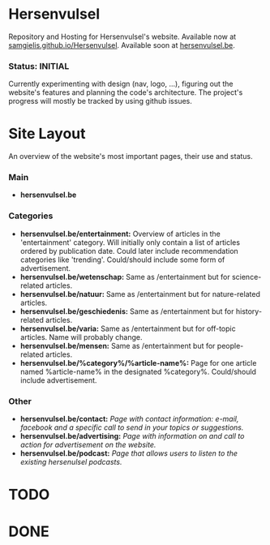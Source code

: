 # Hersenvulsel
Repository and Hosting for Hersenvulsel's website. Available now at [samgielis.github.io/Hersenvulsel](samgielis.github.io/Hersenvulsel). Available soon at [hersenvulsel.be](hersenvulsel.be).

### Status: INITIAL
Currently experimenting with design (nav, logo, ...), figuring out the website's features and planning the code's architecture. The project's progress will mostly be tracked by using github issues.

# Site Layout
An overview of the website's most important pages, their use and status.

### Main
* **hersenvulsel.be**

### Categories
* **hersenvulsel.be/entertainment:** Overview of articles in the 'entertainment' category. Will initially only contain a list of articles ordered by publication date. Could later include recommendation categories like 'trending'. Could/should include some form of advertisement.
* **hersenvulsel.be/wetenschap:** Same as /entertainment but for science-related articles.
* **hersenvulsel.be/natuur:** Same as /entertainment but for nature-related articles.
* **hersenvulsel.be/geschiedenis:** Same as /entertainment but for history-related articles.
* **hersenvulsel.be/varia:** Same as /entertainment but for off-topic articles. Name will probably change.
* **hersenvulsel.be/mensen:** Same as /entertainment but for people-related articles.
* **hersenvulsel.be/%category%/%article-name%:** Page for one article named %article-name% in the designated %category%. Could/should include advertisement.

### Other
* **hersenvulsel.be/contact:** *Page with contact information: e-mail, facebook and a specific call to send in your topics or suggestions.*
* **hersenvulsel.be/advertising:** *Page with information on and call to action for advertisement on the website.*
* **hersenvulsel.be/podcast:** *Page that allows users to listen to the existing hersenulsel podcasts.*

# TODO
# DONE
